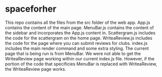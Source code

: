 # spaceforher
This repo contains all the files from the src folder of the web app. 
App.js contains the content of the main page. 
MenuBar.js contains the content of the sidebar and incorporates the App.js content in.
Scattergram.js includes the code for the scattergram on the home page.
WriteaReview.js includes the code for the page where you can submit reviews for clubs.
index.js includes the main render command and some extra styling. The current page that is being run is from MenuBar. We were not able to get the WriteaReview page working
within our current index.js file. However, if the portion of the code that specificies MenuBar is replaced with WriteaReview, the WriteaReview page works.
